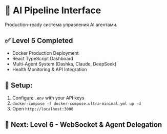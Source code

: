 # 🚀 AI Pipeline Interface

Production-ready система управления AI агентами.

## ✅ Level 5 Completed
- Docker Production Deployment  
- React TypeScript Dashboard
- Multi-Agent System (Dashka, Claude, DeepSeek)
- Health Monitoring & API Integration

## 🚀 Setup:
1. Configure `.env` with your API keys
2. `docker-compose -f docker-compose.ultra-minimal.yml up -d`
3. Open `http://localhost:3000`

## 🎯 Next: Level 6 - WebSocket & Agent Delegation